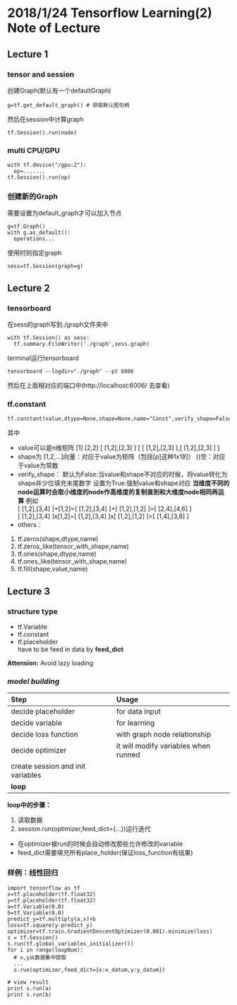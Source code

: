 # 2018/1/24 Tensorflow Learning(2) Note of Lecture
## Lecture 1
### tensor and session
创建Graph(默认有一个defaultGraph)
```
g=tf.get_default_graph() # 获取默认图句柄
```
然后在session中计算graph
```
tf.Session().run(node)
```
### multi CPU/GPU
```
with tf.device("/gpu:2"):
  op=.......
tf.Session().run(op)

```
### 创建新的Graph
需要设置为default_graph才可以加入节点
```
g=tf.Graph()
with g.as_default():
  operations...
```
使用时则指定graph
```
sess=tf.Session(graph=g)
```
## Lecture 2
### tensorboard
在sess的graph写到./graph文件夹中
```
with tf.Session() as sess:
  tf.summary.FileWriter('./graph',sess.graph)
```
terminal运行tensorboard
```
tensorboard --logdir="./graph" --pt 6006
```
然后在上面相对应的端口中(http://localhost:6006/ 去查看)
### tf.constant
```
tf.constant(value,dtype=None,shape=None,name="Const",verify_shape=False)
```
其中
* value可以是n维矩阵
[1]
[2,2]
[ [1,2],[2,3] ]
[ [ [1,2],[2,3] ],[ [1,2],[2,3] ] ]
* shape为
[1,2,...]向量：对应于value为矩阵（包括[p]这种1x1的）
()空：对应于value为常数
* verify_shape：
默认为False:当value和shape不对应的时候，将value转化为shape并少位填充末尾数字
设置为True:强制value和shape对应
**当维度不同的node运算时会取小维度的node作高维度的复制直到和大维度node相同再运算**
例如<br>
[ [1,2],[3,4] ]+[1,2]=[ [1,2],[3,4] ]+[ [1,2],[1,2] ]=[ [2,4],[4,6] ] <br>
[ [1,2],[3,4] ]x[1,2]=[ [1,2],[3,4] ]x[ [1,2],[1,2] ]=[ [1,4],[3,8] ]
* others：
1. tf.zeros(shape,dtype,name)
2. tf.zeros_like(tensor_with_shape,name)
3. tf.ones(shape,dtype,name)
4. tf.ones_like(tensor_with_shape,name)
5. tf.fill(shape,value,name)
## Lecture 3
### structure type
* tf.Variable
* tf.constant
* tf.placeholder<br>have to be feed in data by **feed_dict**

**Attension:** Avoid lazy loading
### ***model building***
| Step                              | Usage                                |
|:----------------------------------|:-------------------------------------|
| decide placeholder                | for data input                       |
| decide variable                   | for learning                         |
| decide loss function              | with graph node relationship         |
| decide optimizer                  | it will modify variables when runned |
| create session and init variables |                                      |
| **loop**                          |                                      |

**loop中的步骤：**
1. 读取数据
2. session.run(optimizer,feed_dict={...})运行迭代

* 在optimizer被run的时候会自动修改那些允许修改的variable
* feed_dict需要填充所有place_holder(保证loss_function有结果)

### 样例：线性回归
```
import tensorflow as tf
x=tf.placeholder(tf.float32)
y=tf.placeholder(tf.float32)
a=tf.Variable(0.0)
b=tf.Variable(0.0)
predict_y=tf.multiply(a,x)+b
loss=tf.square(y-predict_y)
optimizer=tf.train.GradientDescentOptimizer(0.001).minimize(loss)
s = tf.Session()
s.run(tf.global_variables_initializer())
for i in range(loopNum):
  # x,y从数据集中提取
  ...
  s.run(optimizer,feed_dict={x:x_datum,y:y_datum})

# view result
print s.run(a)
print s.run(b)
```
